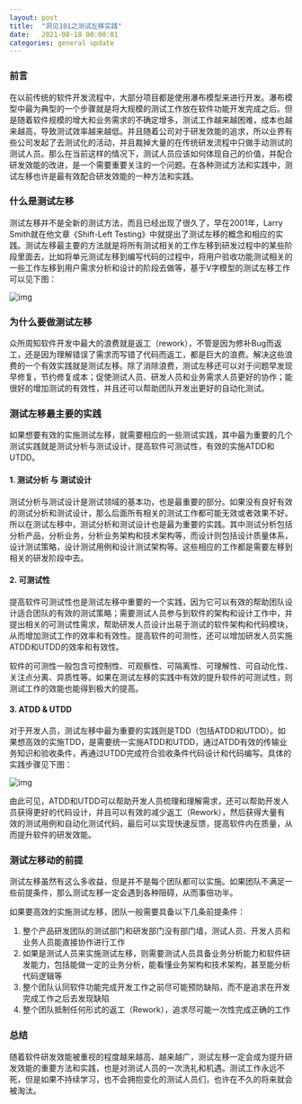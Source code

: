 ```yaml
---
layout: post
title:  "洞见101之测试左移实践"
date:   2021-08-18 00:00:01
categories: general update
---
```


### 前言

在以前传统的软件开发流程中，大部分项目都是使用瀑布模型来进行开发。瀑布模型中最为典型的一个步骤就是将大规模的测试工作放在软件功能开发完成之后。但是随着软件规模的增大和业务需求的不确定增多，测试工作越来越困难，成本也越来越高，导致测试效率越来越低。并且随着公司对于研发效能的追求，所以业界有些公司发起了去测试化的活动，并且裁掉大量的在传统研发流程中只做手动测试的测试人员。那么在当前这样的情况下，测试人员应该如何体现自己的价值，并配合研发效能的改进，是一个需要重要关注的一个问题。在各种测试方法和实践中，测试左移也许是最有效配合研发效能的一种方法和实践。

### 什么是测试左移

测试左移并不是全新的测试方法，而且已经出现了很久了，早在2001年，Larry Smith就在他文章《Shift-Left Testing》中就提出了测试左移的概念和相应的实践。测试左移最主要的方法就是将所有测试相关的工作左移到研发过程中的某些阶段里面去，比如将单元测试左移到编写代码的过程中，将用户验收功能测试相关的一些工作左移到用户需求分析和设计的阶段去做等，基于V字模型的测试左移工作可以见下图：

![img](/Users/rliu/work/QSO/github/blog/assets/LeftShiftTesting/1.png)

### 为什么要做测试左移

众所周知软件开发中最大的浪费就是返工（rework），不管是因为修补Bug而返工，还是因为理解错误了需求而写错了代码而返工，都是巨大的浪费。解决这些浪费的一个有效实践就是测试左移。除了消除浪费，测试左移还可以对于问题早发现早修复，节约修复成本；促使测试人员、研发人员和业务需求人员更好的协作；能很好的增加测试的有效性，并且还可以帮助团队开发出更好的自动化测试。

### 测试左移最主要的实践

如果想要有效的实施测试左移，就需要相应的一些测试实践，其中最为重要的几个测试实践就是测试分析与测试设计，提高软件可测试性，有效的实施ATDD和UTDD。

#### 1. 测试分析 与 测试设计

测试分析与测试设计是测试领域的基本功，也是最重要的部分。如果没有良好有效的测试分析和测试设计，那么后面所有相关的测试工作都可能无效或者效果不好。所以在测试左移中，测试分析和测试设计也是最为重要的实践。其中测试分析包括分析产品，分析业务，分析业务架构和技术架构等，而设计则包括设计质量体系，设计测试策略，设计测试用例和设计测试架构等。这些相应的工作都是需要左移到相关的研发阶段中去。

#### 2. 可测试性

提高软件可测试性也是测试左移中重要的一个实践，因为它可以有效的帮助团队设计适合团队的有效的测试策略；需要测试人员参与到软件的架构和设计工作中，并提出相关的可测试性需求，帮助研发人员设计出易于测试的软件架构和代码模块，从而增加测试工作的效率和有效性。提高软件的可测性，还可以增加研发人员实施ATDD和UTDD的效率和有效性。

软件的可测性一般包含可控制性、可观察性、可隔离性、可理解性、可自动化性、关注点分离、异质性等。如果在测试左移的实践中有效的提升软件的可测试性，则测试工作的效能也能得到极大的提高。

#### 3. ATDD & UTDD

对于开发人员，测试左移中最为重要的实践则是TDD（包括ATDD和UTDD）。如果想高效的实施TDD，是需要统一实施ATDD和UTDD，通过ATDD有效的传输业务知识和验收条件，再通过UTDD完成符合验收条件代码设计和代码编写。具体的实践步骤见下图：

![img](/Users/rliu/work/QSO/github/blog/assets/LeftShiftTesting/2.png)


由此可见，ATDD和UTDD可以帮助开发人员梳理和理解需求，还可以帮助开发人员获得更好的代码设计，并且可以有效的减少返工（Rework），然后获得大量有效的测试用例和自动化测试代码，最后可以实现快速反馈，提高软件内在质量，从而提升软件的研发效能。

### 测试左移动的前提

测试左移虽然有这么多收益，但是并不是每个团队都可以实施。如果团队不满足一些前提条件，那么测试左移一定会遇到各种阻碍，从而事倍功半。

如果要高效的实施测试左移，团队一般需要具备以下几条前提条件：

1. 整个产品研发团队的测试部门和研发部门没有部门墙，测试人员、开发人员和业务人员能直接协作进行工作
2. 如果是测试人员来实施测试左移，则需要测试人员具备业务分析能力和软件研发能力，包括能做一定的业务分析，能看懂业务架构和技术架构，甚至能分析代码逻辑等
3. 整个团队认同软件功能完成开发工作之前尽可能预防缺陷，而不是追求在开发完成工作之后去发现缺陷
4. 整个团队抵制任何形式的返工（Rework），追求尽可能一次性完成正确的工作

### 总结

随着软件研发效能被重视的程度越来越高、越来越广，测试左移一定会成为提升研发效能的重要方法和实践，也是对测试人员的一次洗礼和机遇。测试工作永远不死，但是如果不持续学习，也不会拥抱变化的测试人员们，也许在不久的将来就会被淘汰。